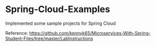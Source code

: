 # Spring-Cloud-Examples
Implemented some sample projects for Spring Cloud

Reference:
https://github.com/kennyk65/Microservices-With-Spring-Student-Files/tree/master/LabInstructions
